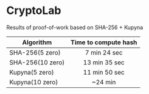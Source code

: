 # CryptoLab

Results of proof-of-work based on SHA-256 + Kupyna

| Algorithm           | Time to compute hash|
| ------------------- |:-------------------:|
| SHA-256(5 zero)     | 7 min 24 sec        |
| SHA-256(10 zero)    | 13 min 35 sec       |
| Kupyna(5 zero)      | 11 min 50 sec       |
| Kupyna(10 zero)     | ~24 min             |
